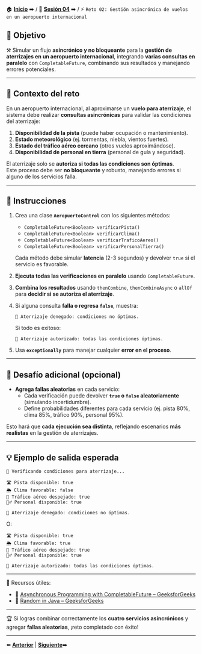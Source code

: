 🏠 [**Inicio**](../../Readme.md) ➡️ / 📖 [**Sesión 04**](../Readme.md) ➡️ / ⚡ `Reto 02: Gestión asincrónica de vuelos en un aeropuerto internacional`

## 🎯 Objetivo

⚒️ Simular un flujo **asincrónico y no bloqueante** para la **gestión de aterrizajes en un aeropuerto internacional**, integrando **varias consultas en paralelo** con `CompletableFuture`, combinando sus resultados y manejando errores potenciales.

---

## 🧠 Contexto del reto

En un aeropuerto internacional, al aproximarse un **vuelo para aterrizaje**, el sistema debe realizar **consultas asincrónicas** para validar las condiciones del aterrizaje:

1. **Disponibilidad de la pista** (puede haber ocupación o mantenimiento).  
2. **Estado meteorológico** (ej. tormentas, niebla, vientos fuertes).  
3. **Estado del tráfico aéreo cercano** (otros vuelos aproximándose).  
4. **Disponibilidad de personal en tierra** (personal de guía y seguridad).

El aterrizaje solo se **autoriza si todas las condiciones son óptimas**.  
Este proceso debe ser **no bloqueante** y robusto, manejando errores si alguno de los servicios falla.

---

## 📝 Instrucciones

1. Crea una clase **`AeropuertoControl`** con los siguientes métodos:

   - `CompletableFuture<Boolean> verificarPista()`  
   - `CompletableFuture<Boolean> verificarClima()`  
   - `CompletableFuture<Boolean> verificarTraficoAereo()`  
   - `CompletableFuture<Boolean> verificarPersonalTierra()`  

   Cada método debe simular **latencia** (2-3 segundos) y devolver `true` si el servicio es favorable.

2. **Ejecuta todas las verificaciones en paralelo** usando `CompletableFuture`.  
3. **Combina los resultados** usando `thenCombine`, `thenCombineAsync` o `allOf` para **decidir si se autoriza el aterrizaje**.  
4. Si alguna consulta **falla o regresa `false`**, muestra:

   ```
   🚫 Aterrizaje denegado: condiciones no óptimas.
   ```

   Si todo es exitoso:

   ```
   🛬 Aterrizaje autorizado: todas las condiciones óptimas.
   ```

5. Usa **`exceptionally`** para manejar cualquier **error en el proceso**.

---

## 💪 Desafío adicional (opcional)

- **Agrega fallas aleatorias** en cada servicio:  
  - Cada verificación puede devolver **`true` o `false` aleatoriamente** (simulando incertidumbre).  
  - Define probabilidades diferentes para cada servicio (ej. pista 80%, clima 85%, tráfico 90%, personal 95%).

Esto hará que **cada ejecución sea distinta**, reflejando escenarios **más realistas** en la gestión de aterrizajes.

---

## 💡 Ejemplo de salida esperada

```
🛫 Verificando condiciones para aterrizaje...

🛣️ Pista disponible: true
🌦️ Clima favorable: false
🚦 Tráfico aéreo despejado: true
👷‍♂️ Personal disponible: true

🚫 Aterrizaje denegado: condiciones no óptimas.
```

O:

```
🛣️ Pista disponible: true
🌦️ Clima favorable: true
🚦 Tráfico aéreo despejado: true
👷‍♂️ Personal disponible: true

🛬 Aterrizaje autorizado: todas las condiciones óptimas.
```

---

📘 Recursos útiles:

- 🔗 [Asynchronous Programming with CompletableFuture – GeeksforGeeks](https://www.geeksforgeeks.org/completablefuture-in-java/)  
- 🔗 [Random in Java – GeeksforGeeks](https://www.geeksforgeeks.org/generating-random-numbers-in-java/)

---

🏆 Si logras combinar correctamente los **cuatro servicios asincrónicos** y agregar **fallas aleatorias**, ¡reto completado con éxito!

---

⬅️ [**Anterior**](../Ejemplo-03/Readme.md) | [**Siguiente**](../../Sesion-05/Readme.md)➡️  